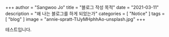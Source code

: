 +++
author = "Sangwoo Jo"
title = "블로그 작성 목적"
date = "2021-03-11"
description = "왜 나는 블로그를 하게 되었는가"
categories = [
    "Notice"
]
tags = [
    "blog"
]
image = "annie-spratt-TIJyMHphhAo-unsplash.jpg"
+++

테스트입니다.